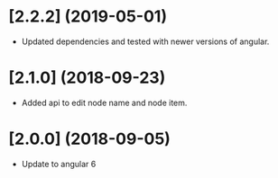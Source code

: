 <a name="2.2.2"></a>
# [2.2.2] (2019-05-01)

* Updated dependencies and tested with newer versions of angular.

<a name="2.1.0"></a>
# [2.1.0] (2018-09-23)

* Added api to edit node name and node item.

<a name="2.0.0"></a>
# [2.0.0] (2018-09-05)

* Update to angular 6